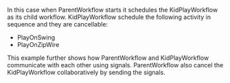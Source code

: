 ﻿In this case when ParentWorkflow starts it schedules the KidPlayWorkflow as its child workflow.
KidPlayWorkflow schedule the following activity in sequence and they are cancellable:
* PlayOnSwing
* PlayOnZipWire

This example further shows how ParentWorkflow and KidPlayWorkflow communicate with each other using signals.
ParentWorkflow also cancel the KidPlayWorkflow collaboratively by sending the signals.

